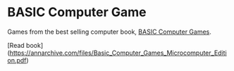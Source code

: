 # BASIC Computer Game

Games from the best selling computer book, [BASIC Computer Games](https://en.wikipedia.org/wiki/BASIC_Computer_Games).

[Read book] (https://annarchive.com/files/Basic_Computer_Games_Microcomputer_Edition.pdf)

